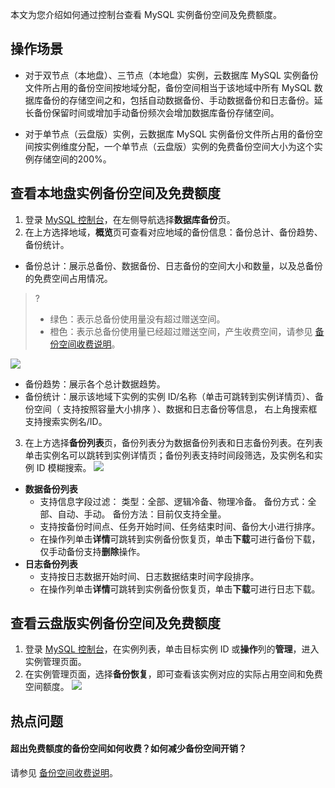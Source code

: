 
本文为您介绍如何通过控制台查看 MySQL 实例备份空间及免费额度。

## 操作场景
- 对于双节点（本地盘）、三节点（本地盘）实例，云数据库 MySQL 实例备份文件所占用的备份空间按地域分配，备份空间相当于该地域中所有 MySQL 数据库备份的存储空间之和，包括自动数据备份、手动数据备份和日志备份。延长备份保留时间或增加手动备份频次会增加数据库备份存储空间。

- 对于单节点（云盘版）实例，云数据库 MySQL 实例备份文件所占用的备份空间按实例维度分配，一个单节点（云盘版）实例的免费备份空间大小为这个实例存储空间的200%。

## 查看本地盘实例备份空间及免费额度
1. 登录 [MySQL 控制台](https://console.cloud.tencent.com/cdb)，在左侧导航选择**数据库备份**页。
2. 在上方选择地域，**概览**页可查看对应地域的备份信息：备份总计、备份趋势、备份统计。
 - 备份总计：展示总备份、数据备份、日志备份的空间大小和数量，以及总备份的免费空间占用情况。 
>?
>- 绿色：表示总备份使用量没有超过赠送空间。
>- 橙色：表示总备份使用量已经超过赠送空间，产生收费空间，请参见 [备份空间收费说明](https://intl.cloud.tencent.com/document/product/236/32344)。
>
![](https://main.qcloudimg.com/raw/e9489e74614d7708d357de6943837c3c.png)
 - 备份趋势：展示各个总计数据趋势。
 - 备份统计：展示该地域下实例的实例 ID/名称（单击可跳转到实例详情页）、备份空间（ 支持按照容量大小排序 ）、数据和日志备份等信息， 右上角搜索框支持搜索实例名/ID。
3. 在上方选择**备份列表**页，备份列表分为数据备份列表和日志备份列表。在列表单击实例名可以跳转到实例详情页；备份列表支持时间段筛选，及实例名和实例 ID 模糊搜索。
![](https://main.qcloudimg.com/raw/0587e4f22b33960c349b2e2dbbe81d10.png)
 - **数据备份列表**
    - 支持信息字段过滤：
    类型：全部、逻辑冷备、物理冷备。
    备份方式：全部、自动、手动。
    备份方法：目前仅支持全量。
    - 支持按备份时间点、任务开始时间、任务结束时间、备份大小进行排序。
    - 在操作列单击**详情**可跳转到实例备份恢复页，单击**下载**可进行备份下载，仅手动备份支持**删除**操作。
 - **日志备份列表**
    - 支持按日志数据开始时间、日志数据结束时间字段排序。
    - 在操作列单击**详情**可跳转到实例备份恢复页，单击**下载**可进行日志下载。

## 查看云盘版实例备份空间及免费额度
1. 登录 [MySQL 控制台](https://console.cloud.tencent.com/cdb)，在实例列表，单击目标实例 ID 或**操作**列的**管理**，进入实例管理页面。
2. 在实例管理页面，选择**备份恢复**，即可查看该实例对应的实际占用空间和免费空间额度。
![](https://staticintl.cloudcachetci.com/yehe/backend-news/nYt7569_45.png)

## 热点问题
#### 超出免费额度的备份空间如何收费？如何减少备份空间开销？
请参见 [备份空间收费说明](https://intl.cloud.tencent.com/document/product/236/32344)。
